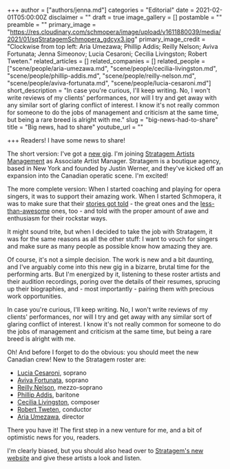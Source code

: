 +++
author = ["authors/jenna.md"]
categories = "Editorial"
date = 2021-02-01T05:00:00Z
disclaimer = ""
draft = true
image_gallery = []
postamble = ""
preamble = ""
primary_image = "https://res.cloudinary.com/schmopera/image/upload/v1611880039/media/2021/01/sqStratagemSchmopera_gdcyx3.jpg"
primary_image_credit = "Clockwise from top left: Aria Umezawa; Phillip Addis; Reilly Nelson; Aviva Fortunata; Jenna Simeonov; Lucia Cesaroni; Cecilia Livingston; Robert Tweten."
related_articles = []
related_companies = []
related_people = ["scene/people/aria-umezawa.md", "scene/people/cecilia-livingston.md", "scene/people/phillip-addis.md", "scene/people/reilly-nelson.md", "scene/people/aviva-fortunata.md", "scene/people/lucia-cesaroni.md"]
short_description = "In case you're curious, I'll keep writing. No, I won't write reviews of my clients' performances, nor will I try and get away with any similar sort of glaring conflict of interest. I know it's not really common for someone to do the jobs of management and criticism at the same time, but being a rare breed is alright with me."
slug = "big-news-had-to-share"
title = "Big news, had to share"
youtube_url = ""

+++
Readers! I have some news to share!

The short version: I've got a [new gig](https://www.stratagemartists.com/about). I'm joining [Stratagem Artists Management](https://www.stratagemartists.com/) as Associate Artist Manager. Stratagem is a boutique agency, based in New York and founded by Justin Werner, and they've kicked off an expansion into the Canadian operatic scene. I'm excited!

The more complete version: When I started coaching and playing for opera singers, it was to support their amazing work. When I started Schmopera, it was to make sure that their [stories got told](https://www.schmopera.com/in-defence-of-singers/) - the great ones and the [less-than-awesome](/thestories-are-coming-out-and-heres-why/) ones, too - and told with the proper amount of awe and enthusiasm for their rockstar ways.

It might sound trite, but when I decided to take the job with Stratagem, it was for the same reasons as all the other stuff: I want to vouch for singers and make sure as many people as possible know how amazing they are.

Of course, it's not a simple decision. The work is new and a bit daunting, and I've arguably come into this new gig in a bizarre, brutal time for the performing arts. But I'm energized by it, listening to these roster artists and their audition recordings, poring over the details of their resumes, sprucing up their biographies, and - most importantly - pairing them with precious work opportunities.

In case you're curious, I'll keep writing. No, I won't write reviews of my clients' performances, nor will I try and get away with any similar sort of glaring conflict of interest. I know it's not really common for someone to do the jobs of management and criticism at the same time, but being a rare breed is alright with me.

Oh! And before I forget to do the obvious: you should meet the new Canadian crew! New to the Stratagem roster are:

* [Lucia Cesaroni](https://www.stratagemartists.com/lucia-cesaroni), soprano
* [Aviva Fortunata](https://www.stratagemartists.com/aviva-fortunata), soprano
* [Reilly Nelson](https://www.stratagemartists.com/reilly-nelson), mezzo-soprano
* [Phillip Addis](https://www.stratagemartists.com/philip-addis), baritone
* [Cecilia Livingston](https://www.stratagemartists.com/cecilia-livingston), composer
* [Robert Tweten](https://www.stratagemartists.com/robert-tweten), conductor
* [Aria Umezawa](https://www.stratagemartists.com/aria-umezawa), director

There you have it! The first step in a new venture for me, and a bit of optimistic news for you, readers.

I'm clearly biased, but you should also head over to [Stratagem's new website](https://www.stratagemartists.com/) and give these artists a look and listen.